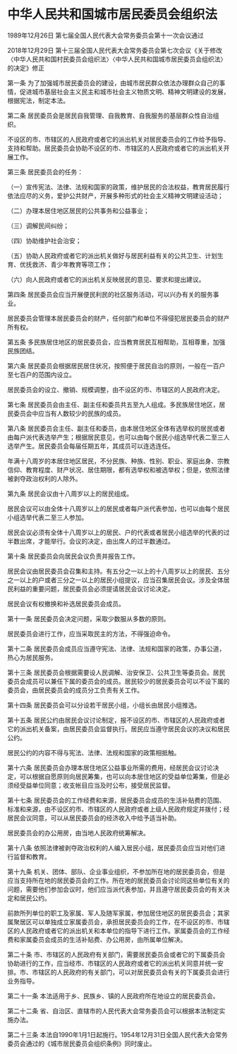 # 中华人民共和国城市居民委员会组织法

1989年12月26日 第七届全国人民代表大会常务委员会第十一次会议通过

2018年12月29日 第十三届全国人民代表大会常务委员会第七次会议《关于修改〈中华人民共和国村民委员会组织法〉〈中华人民共和国城市居民委员会组织法〉的决定》修正



第一条 为了加强城市居民委员会的建设，由城市居民群众依法办理群众自己的事情，促进城市基层社会主义民主和城市社会主义物质文明、精神文明建设的发展，根据宪法，制定本法。

第二条 居民委员会是居民自我管理、自我教育、自我服务的基层群众性自治组织。

不设区的市、市辖区的人民政府或者它的派出机关对居民委员会的工作给予指导、支持和帮助。居民委员会协助不设区的市、市辖区的人民政府或者它的派出机关开展工作。

第三条 居民委员会的任务：

（一）宣传宪法、法律、法规和国家的政策，维护居民的合法权益，教育居民履行依法应尽的义务，爱护公共财产，开展多种形式的社会主义精神文明建设活动；

（二）办理本居住地区居民的公共事务和公益事业；

（三）调解民间纠纷；

（四）协助维护社会治安；

（五）协助人民政府或者它的派出机关做好与居民利益有关的公共卫生、计划生育、优抚救济、青少年教育等项工作；

（六）向人民政府或者它的派出机关反映居民的意见、要求和提出建议。

第四条 居民委员会应当开展便民利民的社区服务活动，可以兴办有关的服务事业。

居民委员会管理本居民委员会的财产，任何部门和单位不得侵犯居民委员会的财产所有权。

第五条 多民族居住地区的居民委员会，应当教育居民互相帮助，互相尊重，加强民族团结。

第六条 居民委员会根据居民居住状况，按照便于居民自治的原则，一般在一百户至七百户的范围内设立。

居民委员会的设立、撤销、规模调整，由不设区的市、市辖区的人民政府决定。

第七条 居民委员会由主任、副主任和委员共五至九人组成。多民族居住地区，居民委员会中应当有人数较少的民族的成员。

第八条 居民委员会主任、副主任和委员，由本居住地区全体有选举权的居民或者由每户派代表选举产生；根据居民意见，也可以由每个居民小组选举代表二至三人选举产生。居民委员会每届任期五年，其成员可以连选连任。

年满十八周岁的本居住地区居民，不分民族、种族、性别、职业、家庭出身、宗教信仰、教育程度、财产状况、居住期限，都有选举权和被选举权；但是，依照法律被剥夺政治权利的人除外。

第九条 居民会议由十八周岁以上的居民组成。

居民会议可以由全体十八周岁以上的居民或者每户派代表参加，也可以由每个居民小组选举代表二至三人参加。

居民会议必须有全体十八周岁以上的居民、户的代表或者居民小组选举的代表的过半数出席，才能举行。会议的决定，由出席人的过半数通过。

第十条 居民委员会向居民会议负责并报告工作。

居民会议由居民委员会召集和主持。有五分之一以上的十八周岁以上的居民、五分之一以上的户或者三分之一以上的居民小组提议，应当召集居民会议。涉及全体居民利益的重要问题，居民委员会必须提请居民会议讨论决定。

居民会议有权撤换和补选居民委员会成员。

第十一条 居民委员会决定问题，采取少数服从多数的原则。

居民委员会进行工作，应当采取民主的方法，不得强迫命令。

第十二条 居民委员会成员应当遵守宪法、法律、法规和国家的政策，办事公道，热心为居民服务。

第十三条 居民委员会根据需要设人民调解、治安保卫、公共卫生等委员会。居民委员会成员可以兼任下属的委员会的成员。居民较少的居民委员会可以不设下属的委员会，由居民委员会的成员分工负责有关工作。

第十四条 居民委员会可以分设若干居民小组，小组长由居民小组推选。

第十五条 居民公约由居民会议讨论制定，报不设区的市、市辖区的人民政府或者它的派出机关备案，由居民委员会监督执行。居民应当遵守居民会议的决议和居民公约。

居民公约的内容不得与宪法、法律、法规和国家的政策相抵触。

第十六条 居民委员会办理本居住地区公益事业所需的费用，经居民会议讨论决定，可以根据自愿原则向居民筹集，也可以向本居住地区的受益单位筹集，但是必须经受益单位同意；收支帐目应当及时公布，接受居民监督。

第十七条 居民委员会的工作经费和来源，居民委员会成员的生活补贴费的范围、标准和来源，由不设区的市、市辖区的人民政府或者上级人民政府规定并拨付；经居民会议同意，可以从居民委员会的经济收入中给予适当补助。

居民委员会的办公用房，由当地人民政府统筹解决。

第十八条 依照法律被剥夺政治权利的人编入居民小组，居民委员会应当对他们进行监督和教育。

第十九条 机关、团体、部队、企业事业组织，不参加所在地的居民委员会，但是应当支持所在地的居民委员会的工作。所在地的居民委员会讨论同这些单位有关的问题，需要他们参加会议时，他们应当派代表参加，并且遵守居民委员会的有关决定和居民公约。

前款所列单位的职工及家属、军人及随军家属，参加居住地区的居民委员会；其家属聚居区可以单独成立家属委员会，承担居民委员会的工作，在不设区的市、市辖区的人民政府或者它的派出机关和本单位的指导下进行工作。家属委员会的工作经费和家属委员会成员的生活补贴费、办公用房，由所属单位解决。

第二十条 市、市辖区的人民政府有关部门，需要居民委员会或者它的下属委员会协助进行的工作，应当经市、市辖区的人民政府或者它的派出机关同意并统一安排。市、市辖区的人民政府的有关部门，可以对居民委员会有关的下属委员会进行业务指导。

第二十一条 本法适用于乡、民族乡、镇的人民政府所在地设立的居民委员会。

第二十二条 省、自治区、直辖市的人民代表大会常务委员会可以根据本法制定实施办法。

第二十三条 本法自1990年1月1日起施行。1954年12月31日全国人民代表大会常务委员会通过的《城市居民委员会组织条例》同时废止。
